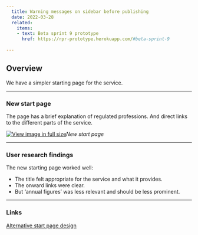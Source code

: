 ```yaml
---
  title: Warning messages on sidebar before publishing 
  date: 2022-03-28
  related:
    items:
    - text: Beta sprint 9 prototype
      href: https://rpr-prototype.herokuapp.com/#beta-sprint-9
   
---
```


## Overview 

We have a simpler starting page for the service. 

--- 

### New start page

The page has a brief explanation of regulated professions. And direct links to the different parts of the service.


[![View image in full size](01.png)](01.png)*New start page*

--- 

### User research findings

The new starting page worked well:
* The title felt appropriate for the service and what it provides.
* The onward links were clear.
* But ‘annual figures’ was less relevant and should be less prominent.


--- 

### Links

[Alternative start page design](https://rpr-prototype.herokuapp.com/beta-sprint-5/start-page-design/design1)
